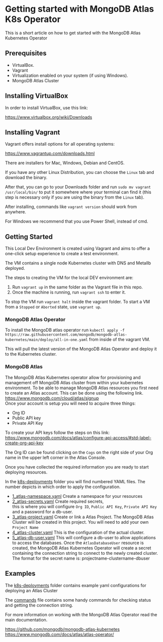 # Getting started with MongoDB Atlas K8s Operator

This is a short article on how to get started with the MongoDB Atlas Kubernetes Operator

## Prerequisites
- VirtualBox.
- Vagrant
- Virtualization enabled on your system (if using Windows).
- MongoDB Atlas Cluster

## Installing VirtualBox

In order to install VirtualBox, use this link:

https://www.virtualbox.org/wiki/Downloads

## Installing Vagrant

Vagrant offers install options for all operating systems:

https://www.vagrantup.com/downloads.html

There are installers for Mac, Windows, Debian and CentOS.

If you have any other Linux Distribution, you can choose the `Linux` tab and download the binary.

After that, you can go to your Downloads folder and run ```sudo mv vagrant /usr/local/bin/``` to put
it somewhere where your terminal can find it (this step is necessary only if you are using the binary from the `Linux` tab).

After installing, commands like `vagrant version` should work from anywhere.

For Windows we recommend that you use Power Shell, instead of cmd.

## Getting Started

This Local Dev Environment is created using Vagrant and aims to offer a one-click setup experience to create a test environment.

The VM contains a single node Kubernetes cluster with DNS and Metallb deployed.

The steps to creating the VM for the local DEV environment are:
1. Run `vagrant up` in the same folder as the Vagrant file in this repo.
2. Once the machine is running, run `vagrant ssh` to enter it.

To stop the VM run `vagrant halt` inside the vagrant folder. To start a VM from a `Stopped` or `Aborted` state, use `vagrant up`.


### MongoDB Atlas Operator

To install the MongoDB atlas operator run
```kubectl apply -f https://raw.githubusercontent.com/mongodb/mongodb-atlas-kubernetes/main/deploy/all-in-one.yaml``` from inside of the vagrant VM.

This will pull the latest version of the MongoDB Atlas Operator and deploy it to the Kubernetes cluster.

### MongoDB Atlas
The MongoDB Atlas Kubernetes operator allow for provisioning and management off MongoDB Atlas cluster from within your kubernetes environment. To be able to manage MongoDB Atlas resources you first need to create an Atlas account. This can be done using the following link. https://www.mongodb.com/cloud/atlas/signup   
Once your account is setup you will need to acquire three things:
- Org ID
- Public API key
- Private API Key

To create your API keys follow the steps on this link: https://www.mongodb.com/docs/atlas/configure-api-access/#std-label-create-org-api-key

The Org ID can be found clicking on the `Cogs` on the right side of your Org name in the upper left corner in the Atlas Console.

Once you have collected the required information you are ready to start deploying resources.

In the [k8s-deployments](./k8s-deployments) folder you will find numbered YAML files. The number depicts in which order to apply the configuration.

- [1_atlas-namespace.yaml](./k8s-deployments/1_atlas-namespace.yaml) Create a namespace for your resources
- [2_atlas-secrets.yaml](./k8s-deployments/2_atlas-secrets.yaml) Create required secrets,   
this is where you will configure `Org ID`, `Public API Key`, `Private API Key` and a password for a db-user.
- [3_atlas-project.yaml](./k8s-deployments/3_atlas-project.yaml) Create or link a Atlas Project. The MongoDB Atlas Cluster will be created in this project. You will need to add your own `Project Name`
- [4_atlas-cluster.yaml](./k8s-deployments/4_atlas-cluster.yaml) This is the configuration of the actual cluster.
- [5_atlas-db-user.yaml](./k8s-deployments/5_atlas-db-user.yaml) This will configure a db-user to allow applications to access the databases. Once the `AtlasDatabaseUser` resource is created, the MongoDB Atlas Kubernetes Operator will create a secret containing the connection string to connect to the newly created cluster.
The format for the secret name is: projectname-clustername-dbuser



## Examples
The [k8s-deployments](./k8s-deployments) folder contains example yaml configurations for deploying an Atlas Cluster

The [commands](./commands) file contains some handy commands for checking status and getting the connection string.


For more information on working with the MongoDB Atlas Operator read the main documentation.

https://github.com/mongodb/mongodb-atlas-kubernetes   
https://www.mongodb.com/docs/atlas/atlas-operator/


